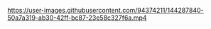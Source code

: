 
https://user-images.githubusercontent.com/94374211/144287840-50a7a319-ab30-42ff-bc87-23e58c327f6a.mp4
